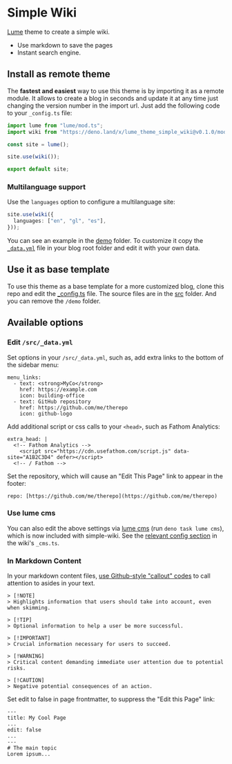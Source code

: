# Simple Wiki

[Lume](https://lume.land) theme to create a simple wiki.

- Use markdown to save the pages
- Instant search engine.

## Install as remote theme

The **fastest and easiest** way to use this theme is by importing it as a remote
module. It allows to create a blog in seconds and update it at any time just
changing the version number in the import url. Just add the following code to
your `_config.ts` file:

```ts
import lume from "lume/mod.ts";
import wiki from "https://deno.land/x/lume_theme_simple_wiki@v0.1.0/mod.ts";

const site = lume();

site.use(wiki());

export default site;
```

### Multilanguage support

Use the `languages` option to configure a multilanguage site:

```ts
site.use(wiki({
  languages: ["en", "gl", "es"],
}));
```

You can see an example in the [demo](./demo) folder. To customize it copy the
[`_data.yml`](./src/_data.yml) file in your blog root folder and edit it with
your own data.

## Use it as base template

To use this theme as a base template for a more customized blog, clone this repo
and edit the [_config.ts](./_config.ts) file. The source files are in the
[src](./src/) folder. And you can remove the `/demo` folder.

## Available options
### Edit `/src/_data.yml`
Set options in your `/src/_data.yml`, such as, add extra links to the bottom of the sidebar menu:

```
menu_links: 
  - text: <strong>MyCo</strong>
    href: https://example.com
    icon: building-office
  - text: GitHub repository
    href: https://github.com/me/therepo
    icon: github-logo
```

Add additional script or css calls to your `<head>`, such as Fathom Analytics:

```
extra_head: |
  <!-- Fathom Analytics -->
    <script src="https://cdn.usefathom.com/script.js" data-site="A1B2C3D4" defer></script>
  <!-- / Fathom -->
```

Set the repository, which will cause an "Edit This Page" link to appear in the footer: 

```
repo: [https://github.com/me/therepo](https://github.com/me/therepo)
```

### Use lume cms
You can also edit the above settings via [lume cms](https://lume.land/cms/) (run `deno task lume cms`), which is now included with simple-wiki. See the [relevant config section](https://github.com/lumeland/theme-simple-wiki/blob/main/_cms.ts#L18-L60) in the wiki's `_cms.ts`.

### In Markdown Content
In your markdown content files, [use Github-style "callout" codes](https://github.com/orgs/community/discussions/16925) to call attention to asides in your text. 

```
> [!NOTE]  
> Highlights information that users should take into account, even when skimming.

> [!TIP]
> Optional information to help a user be more successful.

> [!IMPORTANT]  
> Crucial information necessary for users to succeed.

> [!WARNING]  
> Critical content demanding immediate user attention due to potential risks.

> [!CAUTION]
> Negative potential consequences of an action.
```

Set edit to false in page frontmatter, to suppress the "Edit this Page" link: 

```
---
title: My Cool Page
...
edit: false
...
---
# The main topic
Lorem ipsum...
```
